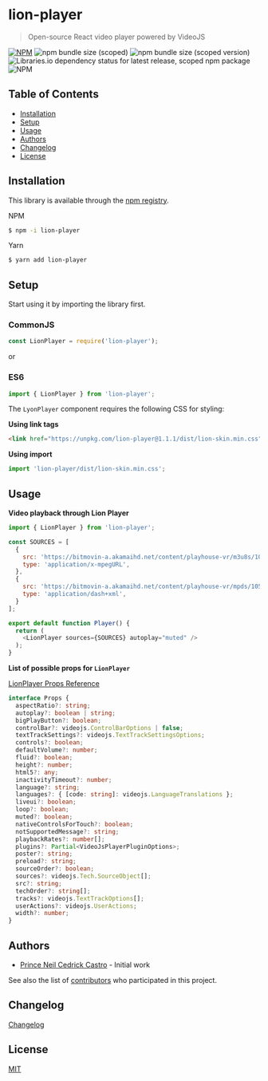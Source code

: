 # lion-player
> Open-source React video player powered by VideoJS

[![NPM](https://img.shields.io/npm/v/lion-player.svg)](https://www.npmjs.com/package/lion-player)
![npm bundle size (scoped)](https://img.shields.io/bundlephobia/min/lion-player)
![npm bundle size (scoped version)](https://img.shields.io/bundlephobia/minzip/lion-player)
![Libraries.io dependency status for latest release, scoped npm package](https://img.shields.io/librariesio/release/npm/lion-player)
![NPM](https://img.shields.io/npm/l/lion-player)

## Table of Contents
 - [Installation](#installation)
 - [Setup](#setup)
 - [Usage](#usage)
 - [Authors](#authors)
 - [Changelog](#changelog)
 - [License](#license)

 <!-- toc -->

## Installation

This library is available through the [npm registry](https://www.npmjs.com/).

NPM
```bash
$ npm -i lion-player
```

Yarn
```bash
$ yarn add lion-player
```

## Setup

Start using it by importing the library first.

### CommonJS
```javascript
const LionPlayer = require('lion-player');
```

or 

### ES6
```javascript
import { LionPlayer } from 'lion-player';
```

The `LyonPlayer` component requires the following CSS for styling:

**Using link tags**
```html
<link href="https://unpkg.com/lion-player@1.1.1/dist/lion-skin.min.css" rel="stylesheet">
```

**Using import**
```javascript
import 'lion-player/dist/lion-skin.min.css';
```

## Usage

**Video playback through Lion Player**
```javascript
import { LionPlayer } from 'lion-player';

const SOURCES = [
  {
    src: 'https://bitmovin-a.akamaihd.net/content/playhouse-vr/m3u8s/105560.m3u8',
    type: 'application/x-mpegURL',
  },
  {
    src: 'https://bitmovin-a.akamaihd.net/content/playhouse-vr/mpds/105560.mpd',
    type: 'application/dash+xml',
  }
];

export default function Player() {
  return (
    <LionPlayer sources={SOURCES} autoplay="muted" />
  );
}
```


**List of possible props for `LionPlayer`**

[LionPlayer Props Reference](https://docs.videojs.com/tutorial-options.html)

```typescript
interface Props {
  aspectRatio?: string;
  autoplay?: boolean | string;
  bigPlayButton?: boolean;
  controlBar?: videojs.ControlBarOptions | false;
  textTrackSettings?: videojs.TextTrackSettingsOptions;
  controls?: boolean;
  defaultVolume?: number;
  fluid?: boolean;
  height?: number;
  html5?: any;
  inactivityTimeout?: number;
  language?: string;
  languages?: { [code: string]: videojs.LanguageTranslations };
  liveui?: boolean;
  loop?: boolean;
  muted?: boolean;
  nativeControlsForTouch?: boolean;
  notSupportedMessage?: string;
  playbackRates?: number[];
  plugins?: Partial<VideoJsPlayerPluginOptions>;
  poster?: string;
  preload?: string;
  sourceOrder?: boolean;
  sources?: videojs.Tech.SourceObject[];
  src?: string;
  techOrder?: string[];
  tracks?: videojs.TextTrackOptions[];
  userActions?: videojs.UserActions;
  width?: number;
}
```

## Authors

- [Prince Neil Cedrick Castro](https://github.com/git-ced/) - Initial work

See also the list of [contributors](https://github.com/git-ced/lion-player/contributors) who participated in this project.

## Changelog

[Changelog](https://github.com/git-ced/lion-player/releases)

## License

  [MIT](LICENSE)
